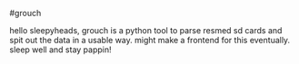 #grouch

hello sleepyheads, grouch is a python tool to parse resmed sd cards and spit out the data in a usable way.
might make a frontend for this eventually. sleep well and stay pappin!

